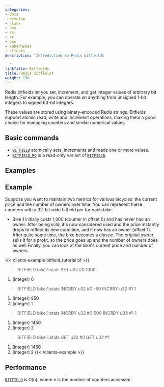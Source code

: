 ```yaml
---
categories:
- docs
- develop
- stack
- oss
- rs
- rc
- oss
- kubernetes
- clients
description: 'Introduction to Redis bitfields

  '
linkTitle: Bitfields
title: Redis bitfields
weight: 130
---
```


Redis bitfields let you set, increment, and get integer values of arbitrary bit length.
For example, you can operate on anything from unsigned 1-bit integers to signed 63-bit integers.

These values are stored using binary-encoded Redis strings.
Bitfields support atomic read, write and increment operations, making them a good choice for managing counters and similar numerical values.


## Basic commands

* [`BITFIELD`](/commands/bitfield) atomically sets, increments and reads one or more values.
* [`BITFIELD_RO`](/commands/bitfield_ro) is a read-only variant of [`BITFIELD`](/commands/bitfield).


## Examples

## Example

Suppose you want to maintain two metrics for various bicycles: the current price and the number of owners over time. You can represent these counters with a 32-bit wide bitfield per for each bike.

* Bike 1 initially costs 1,000 (counter in offset 0) and has never had an owner. After being sold, it's now considered used and the price instantly drops to reflect its new condition, and it now has an owner (offset 1). After quite some time, the bike becomes a classic. The original owner sells it for a profit, so the price goes up and the number of owners does as well.Finally, you can look at the bike's current price and number of owners.

{{< clients-example bitfield_tutorial bf >}}
> BITFIELD bike:1:stats SET u32 #0 1000
1) (integer) 0
> BITFIELD bike:1:stats INCRBY u32 #0 -50 INCRBY u32 #1 1
1) (integer) 950
2) (integer) 1
> BITFIELD bike:1:stats INCRBY u32 #0 500 INCRBY u32 #1 1
1) (integer) 1450
2) (integer) 2
> BITFIELD bike:1:stats GET u32 #0 GET u32 #1
1) (integer) 1450
2) (integer) 2
{{< /clients-example >}}


## Performance

[`BITFIELD`](/commands/bitfield) is O(n), where _n_ is the number of counters accessed.
